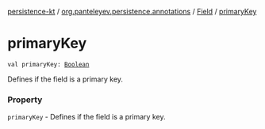 [persistence-kt](../../index.md) / [org.panteleyev.persistence.annotations](../index.md) / [Field](index.md) / [primaryKey](.)

# primaryKey

`val primaryKey: `[`Boolean`](https://kotlinlang.org/api/latest/jvm/stdlib/kotlin/-boolean/index.html)

Defines if the field is a primary key.

### Property

`primaryKey` - Defines if the field is a primary key.